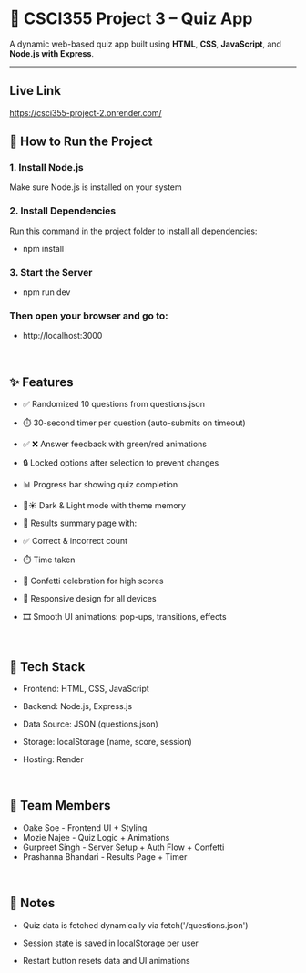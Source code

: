 # 🧠 CSCI355 Project 3 – Quiz App

A dynamic web-based quiz app built using **HTML**, **CSS**, **JavaScript**, and **Node.js with Express**.

---

## Live Link
https://csci355-project-2.onrender.com/


## 🚀 How to Run the Project

### 1. Install Node.js  
Make sure Node.js is installed on your system

### 2. Install Dependencies  
Run this command in the project folder to install all dependencies:

- npm install


### 3. Start the Server
- npm run dev

### Then open your browser and go to:
- http://localhost:3000

<br/>


## ✨ Features

- ✅ Randomized 10 questions from questions.json

- ⏱️ 30-second timer per question (auto-submits on timeout)

- ✅ ❌ Answer feedback with green/red animations

- 🔒 Locked options after selection to prevent changes

- 📊 Progress bar showing quiz completion

- 🌙☀️ Dark & Light mode with theme memory

- 🎯 Results summary page with:

- ✅ Correct & incorrect count

- ⏱️ Time taken

- 🎉 Confetti celebration for high scores

- 📱 Responsive design for all devices

- 🎞️ Smooth UI animations: pop-ups, transitions, effects

<br/>

## 📁 Tech Stack
- Frontend: HTML, CSS, JavaScript

- Backend: Node.js, Express.js

- Data Source: JSON (questions.json)

- Storage: localStorage (name, score, session)

- Hosting: Render
<br/>

## 👥 Team Members

- Oake Soe -	Frontend UI + Styling
- Mozie Najee - 	Quiz Logic + Animations
- Gurpreet Singh	- Server Setup + Auth Flow + Confetti
- Prashanna Bhandari	- Results Page  + Timer
<br/>

## 📌 Notes
- Quiz data is fetched dynamically via fetch('/questions.json')

- Session state is saved in localStorage per user

- Restart button resets data and UI animations
